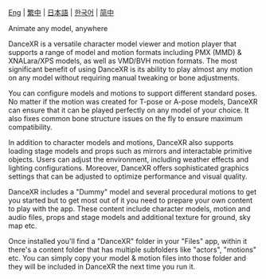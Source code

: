[Eng](/dancexr/listing/appstore) | [繁中](/tw/dancexr/listing/appstore) | [日本語](/jp/dancexr/listing/appstore) | [한국어](/kr/dancexr/listing/appstore) | [简中](/zh/dancexr/listing/appstore)

Animate any model, anywhere

DanceXR is a versatile character model viewer and motion player that supports a range of model and motion formats including PMX (MMD) & XNALara/XPS models, as well as VMD/BVH motion formats. The most significant benefit of using DanceXR is its ability to play almost any motion on any model without requiring manual tweaking or bone adjustments.

You can configure models and motions to support different standard poses. No matter if the motion was created for T-pose or A-pose models, DanceXR can ensure that it can be played perfectly on any model of your choice. It also fixes common bone structure issues on the fly to ensure maximum compatibility.

In addition to character models and motions, DanceXR also supports loading stage models and props such as mirrors and interactable primitive objects. Users can adjust the environment, including weather effects and lighting configurations. Moreover, DanceXR offers sophisticated graphics settings that can be adjusted to optimize performance and visual quality.

DanceXR includes a "Dummy" model and several procedural motions to get you started but to get most out of it you need to prepare your own content to play with the app. These content include character models, motion and audio files, props and stage models and additional texture for ground, sky map etc. 

Once installed you'll find a "DanceXR" folder in your "Files" app, within it there's a content folder that has multiple subfolders like "actors", "motions" etc. You can simply copy your model & motion files into those folder and they will be included in DanceXR the next time you run it.
